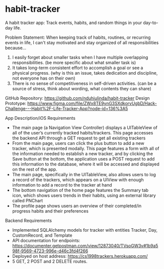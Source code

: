 # habit-tracker
A habit tracker app: Track events, habits, and random things in your day-to-day life.

Problem Statement: 
When keeping track of habits, routines, or recurring events in life, I can't stay motivated and stay organized of all responsibilities because...
1. I easily forget about smaller tasks when I have multiple overlapping responsibilities. (be more specific about what smaller task is)
2. It takes long-term consistent effort to accomplish a goal or see a physical progress. (why is this an issue, takes dedication and discipline, not everyone has on their own)
3. There is no sense of competitiveness in self-driven activities. (can be a source of stress, think about wording, what contents they can share)


GitHub Repository: https://github.com/nduhiulinda/habit-tracker
Design Prototype: https://www.figma.com/file/ZWx8TE9ynG3SXdkorvUgbD/Hack-Challenge---Habit%2F-Life-Tracker-App?node-id=136%3A5

App Description/iOS Requirements
- The main page (a Navigation View Controller) displays a UITableView of all of the user’s currently tracked habits/trackers. This page accesses the backend API through a GET request to get all existing trackers
- From the main page, users can click the plus button to add a new tracker, which is presented modally. This page features a form with all of the information needed to establish a new tracker, and by clicking the Save button at the bottom, the application uses a POST request to add this information to the database, where it will be accessed and displayed on the rest of the app.
- The main page, specifically in the UITableView, also allows users to log a record of the trackers, which appears on a UIView with enough information to add a record to the tracker at hand
- The bottom navigation of the home page features the Summary tab icon, which shows users trends in their habits, using an external library called PNChart
- The profile page shows users an overview of their completed/in progress habits and their preferences

Backend Requirements
- Implemented SQLAlchemy models for tracker with entities Tracker, Day, CustomRecord, and Template
- API documentation for endpoints: https://documenter.getpostman.com/view/12873040/TVsoGW3v#1b9a598f-9569-4723-996e-d46c3fd4f266
- Deployed on host address: https://cs1998trackers.herokuapp.com/
- 5 GET, 2 POST and 2 DELETE routes.


